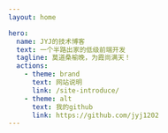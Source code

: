 ```yaml
---
layout: home

hero:
  name: JYJ的技术博客
  text: 一个半路出家的低级前端开发
  tagline: 莫道桑榆晚，为霞尚满天！
  actions:
    - theme: brand
      text: 网站说明
      link: /site-introduce/
    - theme: alt
      text: 我的github
      link: https://github.com/jyj1202
---
```

